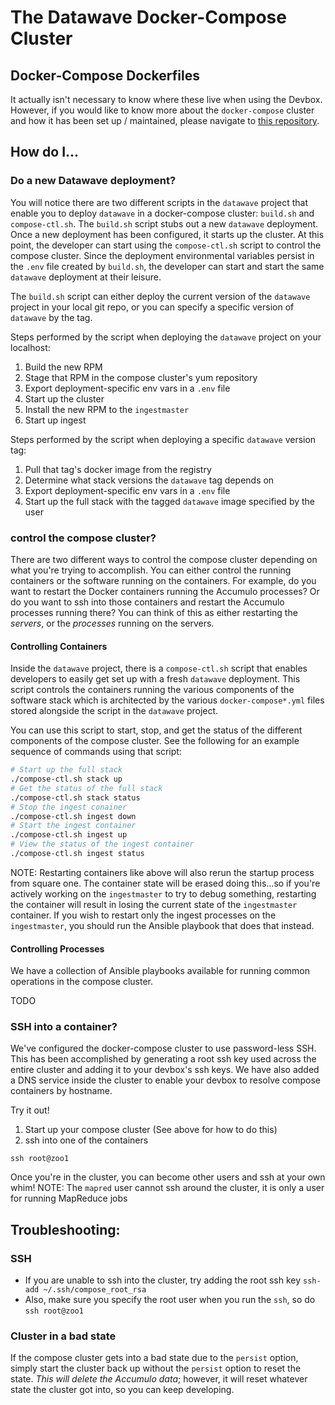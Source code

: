 # The Datawave Docker-Compose Cluster #

## Docker-Compose Dockerfiles ##
It actually isn't necessary to know where these live when using the Devbox.
However, if you would like to know more about the `docker-compose` cluster and how
it has been set up / maintained, please navigate to [this repository](TODO).

## How do I... ##

### Do a new Datawave deployment? ###

You will notice there are two different scripts in the `datawave` project that enable you to deploy
`datawave` in a docker-compose cluster: `build.sh` and `compose-ctl.sh`. The `build.sh` script stubs out
a new `datawave` deployment. Once a new deployment has been configured, it starts up the cluster. At this
point, the developer can start using the `compose-ctl.sh` script to control the compose cluster. Since the
deployment environmental variables persist in the `.env` file created by `build.sh`, the developer can
start and start the same `datawave` deployment at their leisure.

The `build.sh` script can either deploy the current version of the `datawave` project
in your local git repo, or you can specify a specific version of `datawave` by the tag.

Steps performed by the script when deploying the `datawave` project on your localhost:
1. Build the new RPM
1. Stage that RPM in the compose cluster's yum repository
1. Export deployment-specific env vars in a `.env` file
1. Start up the cluster
1. Install the new RPM to the `ingestmaster`
1. Start up ingest

Steps performed by the script when deploying a specific `datawave` version tag:
1. Pull that tag's docker image from the registry
1. Determine what stack versions the `datawave` tag depends on
1. Export deployment-specific env vars in a `.env` file
1. Start up the full stack with the tagged `datawave` image specified by the user

### control the compose cluster? ###

There are two different ways to control the compose cluster depending on what you're trying to
accomplish. You can either control the running containers or the software running on the containers.
For example, do you want to restart the Docker containers running the Accumulo processes?
Or do you want to ssh into those containers and restart the Accumulo processes running there? You can
think of this as either restarting the *servers*, or the *processes* running on the servers.

#### Controlling Containers ####

Inside the `datawave` project, there is a `compose-ctl.sh` script that enables developers to easily get
set up with a fresh `datawave` deployment. This script controls the containers running the various
components of the software stack which is architected by the various `docker-compose*.yml` files stored
alongside the script in the `datawave` project.

You can use this script to start, stop, and get the status of the different components of the compose cluster.
See the following for an example sequence of commands using that script:
```bash
# Start up the full stack
./compose-ctl.sh stack up
# Get the status of the full stack
./compose-ctl.sh stack status
# Stop the ingest conainer
./compose-ctl.sh ingest down
# Start the ingest container
./compose-ctl.sh ingest up
# View the status of the ingest container
./compose-ctl.sh ingest status
```
NOTE: Restarting containers like above will also rerun the startup process from square one. The container state will
be erased doing this...so if you're actively working on the `ingestmaster` to try to debug something, restarting the
container will result in losing the current state of the `ingestmaster` container. If you wish to restart only the ingest
processes on the `ingestmaster`, you should run the Ansible playbook that does that instead.

#### Controlling Processes ####

We have a collection of Ansible playbooks available for running common operations in the compose cluster.

TODO

### SSH into a container? ###

We've configured the docker-compose cluster to use password-less SSH. This has been accomplished
by generating a root ssh key used across the entire cluster and adding it to your devbox's ssh
keys. We have also added a DNS service inside the cluster to enable your devbox to resolve
compose containers by hostname.

Try it out!

1. Start up your compose cluster (See above for how to do this)
2. ssh into one of the containers
```
ssh root@zoo1
```

Once you're in the cluster, you can become other users and ssh at your own whim!
NOTE: The `mapred` user cannot ssh around the cluster, it is only a user for running MapReduce jobs

## Troubleshooting: ##

### SSH ###

- If you are unable to ssh into the cluster, try adding the root ssh key `ssh-add ~/.ssh/compose_root_rsa`
- Also, make sure you specify the root user when you run the `ssh`, so do `ssh root@zoo1`

### Cluster in a bad state ###
If the compose cluster gets into a bad state due to the `persist` option, simply start the cluster back up without the
`persist` option to reset the state. *This will delete the Accumulo data*; however, it will reset whatever state the cluster
got into, so you can keep developing.
